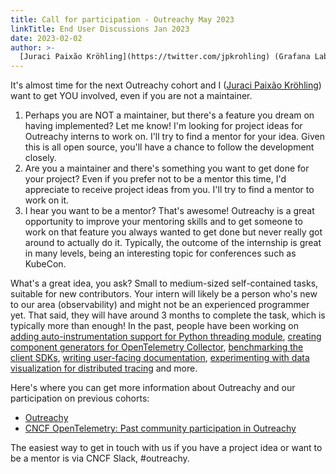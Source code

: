 ```yaml
---
title: Call for participation - Outreachy May 2023
linkTitle: End User Discussions Jan 2023
date: 2023-02-02
author: >-
  [Juraci Paixão Kröhling](https://twitter.com/jpkrohling) (Grafana Labs)
---
```


It's almost time for the next Outreachy cohort and I
([Juraci Paixão Kröhling](https://twitter.com/jpkrohling)) want to get YOU
involved, even if you are not a maintainer.

1. Perhaps you are NOT a maintainer, but there's a feature you dream on having
   implemented? Let me know! I'm looking for project ideas for Outreachy interns
   to work on. I'll try to find a mentor for your idea. Given this is all open
   source, you'll have a chance to follow the development closely.
2. Are you a maintainer and there's something you want to get done for your
   project? Even if you prefer not to be a mentor this time, I'd appreciate to
   receive project ideas from you. I'll try to find a mentor to work on it.
3. I hear you want to be a mentor? That's awesome! Outreachy is a great
   opportunity to improve your mentoring skills and to get someone to work on
   that feature you always wanted to get done but never really got around to
   actually do it. Typically, the outcome of the internship is great in many
   levels, being an interesting topic for conferences such as KubeCon.

What's a great idea, you ask? Small to medium-sized self-contained tasks,
suitable for new contributors. Your intern will likely be a person who's new to
our area (observability) and might not be an experienced programmer yet. That
said, they will have around 3 months to complete the task, which is typically
more than enough! In the past, people have been working on
[adding auto-instrumentation support for Python threading module](https://www.outreachy.org/outreachy-december-2022-internship-round/communities/cncf-tracing/#add-auto-instrumentation-support-for-python-thread),
[creating component generators for OpenTelemetry Collector](https://www.outreachy.org/outreachy-december-2022-internship-round/communities/cncf-tracing/#create-a-component-generator),
[benchmarking the client SDKs](https://www.outreachy.org/december-2018-march-2019-outreachy-internships/communities/cncf-tracing/#create-a-set-of-performance-tests),
[writing user-facing documentation](https://www.outreachy.org/2018-may-august/communities/cncf-tracing/#convert-and-revise-documentation-for-opentracing-s),
[experimenting with data visualization for distributed tracing](https://www.outreachy.org/december-2019-to-march-2020-internship-round/communities/cncf-tracing/#research-alternative-data-visualizations-for-traci)
and more.

Here's where you can get more information about Outreachy and our participation
on previous cohorts:

- [Outreachy](https://www.outreachy.org/)
- [CNCF OpenTelemetry: Past community participation in Outreachy](https://www.outreachy.org/communities/cfp/cncf-tracing/)

The easiest way to get in touch with us if you have a project idea or want to be
a mentor is via CNCF Slack, #outreachy.
